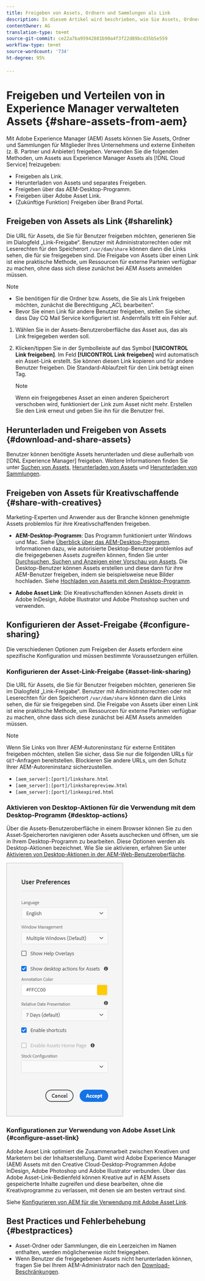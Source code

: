 ```yaml
---
title: Freigeben von Assets, Ordnern und Sammlungen als Link
description: In diesem Artikel wird beschrieben, wie Sie Assets, Ordner und Sammlungen in Adobe Experience Manager Assets als Hyperlink freigeben.
contentOwner: AG
translation-type: tm+mt
source-git-commit: ce22a7ba95942881b90a4f3f22d89bcd35b5e559
workflow-type: tm+mt
source-wordcount: '734'
ht-degree: 95%

---
```



# Freigeben und Verteilen von in Experience Manager verwalteten Assets {#share-assets-from-aem}

Mit Adobe Experience Manager (AEM) Assets können Sie Assets, Ordner und Sammlungen für Mitglieder Ihres Unternehmens und externe Einheiten (z. B. Partner und Anbieter) freigeben. Verwenden Sie die folgenden Methoden, um Assets aus Experience Manager Assets als [!DNL Cloud Service] freizugeben:

* Freigeben als Link.
* Herunterladen von Assets und separates Freigeben.
* Freigeben über das AEM-Desktop-Programm.
* Freigeben über Adobe Asset Link.
* (Zukünftige Funktion) Freigeben über Brand Portal.

## Freigeben von Assets als Link {#sharelink}

Die URL für Assets, die Sie für Benutzer freigeben möchten, generieren Sie im Dialogfeld „Link-Freigabe“. Benutzer mit Administratorrechten oder mit Leserechten für den Speicherort `/var/dam/share` können dann die Links sehen, die für sie freigegeben sind. Die Freigabe von Assets über einen Link ist eine praktische Methode, um Ressourcen für externe Parteien verfügbar zu machen, ohne dass sich diese zunächst bei AEM Assets anmelden müssen.

>[!NOTE]
>
>* Sie benötigen für die Ordner bzw. Assets, die Sie als Link freigeben möchten, zunächst die Berechtigung „ACL bearbeiten“.
>* Bevor Sie einen Link für andere Benutzer freigeben, stellen Sie sicher, dass Day CQ Mail Service konfiguriert ist. Andernfalls tritt ein Fehler auf.


1. Wählen Sie in der Assets-Benutzeroberfläche das Asset aus, das als Link freigegeben werden soll.
1. Klicken/tippen Sie in der Symbolleiste auf das Symbol **[!UICONTROL Link freigeben]**. Im Feld **[!UICONTROL Link freigeben]** wird automatisch ein Asset-Link erstellt. Sie können diesen Link kopieren und für andere Benutzer freigeben. Die Standard-Ablaufzeit für den Link beträgt einen Tag.

   >[!NOTE]
   >
   >Wenn ein freigegebenes Asset an einen anderen Speicherort verschoben wird, funktioniert der Link zum Asset nicht mehr. Erstellen Sie den Link erneut und geben Sie ihn für die Benutzer frei.

<!--
## Share assets as a link {#sharelink}

To generate the URL for assets you want to share with users, use the Link Sharing dialog. Users with administrator privileges or with read permissions at `/var/dam/share` location are able to view the links shared with them. Sharing assets through a link is a convenient way of making resources available to external parties without them having to first log in to AEM Assets.

>[!NOTE]
>
>* You need Edit ACL permission on the folder or the asset that you want to share as a link.
>* Before you share a link with users, ensure that Day CQ Mail Service is configured. Otherwise, an error occurs.

1. In the Assets user interface, select the asset to share as a link.
1. From the toolbar, click/tap the **[!UICONTROL Share Link]**.

   An asset link is auto-created in the **[!UICONTROL Share Link]** field. Copy this link and share it with the users. The default expiration time for the link is one day.

   Alternatively, proceed to perform steps 3-7 of this procedure to add email recipients, configure the expiration time for the link, and send it from the dialog.

   >[!NOTE]
   >
   >If a shared asset is moved to a different location, its link stops working. Re-create the link and re-share with the users.

1. From the web console, open the **[!UICONTROL Day CQ Link Externalizer]** configuration and modify the following properties in the **[!UICONTROL Domains]** field with the values mentioned against each:

    * local
    * author
    * publish

   For the local and author properties, provide the URL for the local and author instance respectively. Both local and author properties have the same value if you run a single AEM author instance. For publish, provide the URL for the publish instance.

1. In the email address box of the **[!UICONTROL Link Sharing]** dialog, type the email ID of the user you want to share the link with. You can also share the link with multiple users.

   If the user is a member of your organization, select the user's email ID from the suggested email IDs that appear in the list below the typing area. For an external user, type the complete email ID and then select it from the list.

   To enable emails to be sent out to users, configure the SMTP server details in [Day CQ Mail Service](/help/assets/configure-asset-sharing.md#configmailservice).

   >[!NOTE]
   >
   >If you enter an email ID of a user that is not a member of your organization, the words "External User" are prefixed with the email ID of the user.

1. In the **[!UICONTROL Subject]** box, enter a subject for the asset you want to share.
1. In the **[!UICONTROL Message]** box, enter an optional message.
1. In the **[!UICONTROL Expiration]** field, specify an expiration date and time for the link using the date picker. By default, the expiration date is set for a week from the date you share the link.
1. To let users download the original image along with the renditions, select **[!UICONTROL Allow download of original file]**.

   >[!NOTE]
   >
   >By default, users can only download the renditions of the asset that you share as a link.

1. Click **[!UICONTROL Share]**. A message confirms that the link is shared with the users through an email.
1. To view the shared asset, click/tap the link in the email that is sent to the user. The shared asset is displayed in the **[!UICONTROL Adobe Marketing Cloud]** page.

   To toggle to the list view, click/tap the layout icon in the toolbar.

1. To generate a preview of the asset, click/tap the shared asset. To close the preview and return to the **[!UICONTROL Marketing Cloud]** page, click/tap **[!UICONTROL Back]** in the toolbar. If you have shared a folder, click/tap **[!UICONTROL Parent Folder]** to return to the parent folder.

   >[!NOTE]
   >
   >AEM supports generating the preview of assets of these MIME types: JPG, PNG, GIF, BMP, INDD, PDF, and PPT. You can only download the assets of the other MIME types.

1. To download the shared asset, click/tap **[!UICONTROL Select]** from the toolbar, click/tap the asset, and then click/tap **[!UICONTROL Download]** from the toolbar.
1. To view the assets you shared as links, go to the Assets user interface and click/tap the GlobalNav icon. Choose **[!UICONTROL Navigation]** from the list to display the Navigation pane.
1. From the Navigation pane, choose **[!UICONTROL Shared Links]** to display a list of shared assets.
1. To un-share an asset, select it and tap/click **[!UICONTROL Unshare]** from the toolbar.

A message confirms that you unshared the asset. In addition, the entry for the asset is removed from the list.
-->

## Herunterladen und Freigeben von Assets {#download-and-share-assets}

Benutzer können benötigte Assets herunterladen und diese außerhalb von [!DNL Experience Manager] freigeben. Weitere Informationen finden Sie unter [Suchen von Assets](/help/assets/search-assets.md), [Herunterladen von Assets](/help/assets/download-assets-from-aem.md) und [Herunterladen von Sammlungen](manage-collections.md#download-a-collection).

## Freigeben von Assets für Kreativschaffende {#share-with-creatives}

Marketing-Experten und Anwender aus der Branche können genehmigte Assets problemlos für ihre Kreativschaffenden freigeben.

* **AEM-Desktop-Programm**: Das Programm funktioniert unter Windows und Mac. Siehe [Überblick über das AEM-Desktop-Programm](https://experienceleague.adobe.com/docs/experience-manager-desktop-app/using/introduction.html?lang=de). Informationen dazu, wie autorisierte Desktop-Benutzer problemlos auf die freigegebenen Assets zugreifen können, finden Sie unter [Durchsuchen, Suchen und Anzeigen einer Vorschau von Assets](https://experienceleague.adobe.com/docs/experience-manager-desktop-app/using/using.html#browse-search-preview-assets). Die Desktop-Benutzer können Assets erstellen und diese dann für ihre AEM-Benutzer freigeben, indem sie beispielsweise neue Bilder hochladen. Siehe [Hochladen von Assets mit dem Desktop-Programm](https://experienceleague.adobe.com/docs/experience-manager-desktop-app/using/using.html#upload-and-add-new-assets-to-aem).

* **Adobe Asset Link**: Die Kreativschaffenden können Assets direkt in Adobe InDesign, Adobe Illustrator und Adobe Photoshop suchen und verwenden.

## Konfigurieren der Asset-Freigabe {#configure-sharing}

Die verschiedenen Optionen zum Freigeben der Assets erfordern eine spezifische Konfiguration und müssen bestimmte Voraussetzungen erfüllen.

### Konfigurieren der Asset-Link-Freigabe {#asset-link-sharing}

<!-- TBD: Web Console is not there so how to configure Day CQ email service? Or is it not required now? -->

Die URL für Assets, die Sie für Benutzer freigeben möchten, generieren Sie im Dialogfeld „Link-Freigabe“. Benutzer mit Administratorrechten oder mit Leserechten für den Speicherort `/var/dam/share` können dann die Links sehen, die für sie freigegeben sind. Die Freigabe von Assets über einen Link ist eine praktische Methode, um Ressourcen für externe Parteien verfügbar zu machen, ohne dass sich diese zunächst bei AEM Assets anmelden müssen.

>[!NOTE]
>
>Wenn Sie Links von Ihrer AEM-Autoreninstanz für externe Entitäten freigeben möchten, stellen Sie sicher, dass Sie nur die folgenden URLs für `GET`-Anfragen bereitstellen. Blockieren Sie andere URLs, um den Schutz Ihrer AEM-Autoreninstanz sicherzustellen.
>* `[aem_server]:[port]/linkshare.html`
>* `[aem_server]:[port]/linksharepreview.html`
>* `[aem_server]:[port]/linkexpired.html`


<!--
## Configure Day CQ mail service {#configmailservice}

Before you can share assets as links, configure the email service.

1. Click or tap the AEM logo, and then navigate to **[!UICONTROL Tools]** &gt; **[!UICONTROL Operations]** &gt; **[!UICONTROL Web Console]**.
1. From the list of services, locate **[!UICONTROL Day CQ Mail Service]**.
1. Click the **[!UICONTROL Edit]** icon beside the service, and configure the following parameters for **Day CQ Mail Service]** with the details mentioned against their names:

    * SMTP server host name: email server host name
    * SMTP server port: email server port
    * SMTP user: email server user name
    * SMTP password: email server password

1. Click/tap **[!UICONTROL Save]**.
-->

<!-- TBD: Commenting as Web Console is not available. Document the appropriate OSGi config method if available in CS.
### Configure maximum data size {#maxdatasize}

When you download assets from the link shared using the Link Sharing feature, AEM compresses the asset hierarchy from the repository and then returns the asset in a ZIP file. However, in the absence of limits to the amount of data that can be compressed in a ZIP file, huge amounts of data is subjected to compression, which causes out of memory errors in JVM. To secure the system from a potential denial of service attack due to this situation, you can configure the maximum size of the downloaded files. If uncompressed size of the asset exceeds the configured value, asset download requests are rejected. The default value is 100 MB.

1. Click/Tap the AEM logo and then go to **[!UICONTROL Tools]** &gt; **[!UICONTROL Operations]** &gt; **[!UICONTROL Web Console]**.
1. From the web console, locate the **[!UICONTROL Day CQ DAM Adhoc Asset Share Proxy Servlet]** configuration.
1. Open the configuration in edit mode, and modify the value of the **[!UICONTROL Max Content Size (uncompressed)]** parameter.
1. Save the changes.
-->

<!--
Add content or link about how to configure sharing via BP, DA, AAL, etc.
-->

### Aktivieren von Desktop-Aktionen für die Verwendung mit dem Desktop-Programm {#desktop-actions}

Über die Assets-Benutzeroberfläche in einem Browser können Sie zu den Asset-Speicherorten navigieren oder Assets auschecken und öffnen, um sie in Ihrem Desktop-Programm zu bearbeiten. Diese Optionen werden als Desktop-Aktionen bezeichnet. Wie Sie sie aktivieren, erfahren Sie unter [Aktivieren von Desktop-Aktionen in der AEM-Web-Benutzeroberfläche](https://experienceleague.adobe.com/docs/experience-manager-desktop-app/using/using.html#desktopactions-v2).

![Aktivieren von Desktop-Aktionen aktivieren, die beim Arbeiten mit dem Desktop-Programm als Verknüpfung verwendet werden](assets/enable_desktop_actions.png)

### Konfigurationen zur Verwendung von Adobe Asset Link {#configure-asset-link}

Adobe Asset Link optimiert die Zusammenarbeit zwischen Kreativen und Marketern bei der Inhaltserstellung. Damit wird Adobe Experience Manager (AEM) Assets mit den Creative Cloud-Desktop-Programmen Adobe InDesign, Adobe Photoshop und Adobe Illustrator verbunden. Über das Adobe Asset-Link-Bedienfeld können Kreative auf in AEM Assets gespeicherte Inhalte zugreifen und diese bearbeiten, ohne die Kreativprogramme zu verlassen, mit denen sie am besten vertraut sind.

Siehe [Konfigurieren von AEM für die Verwendung mit Adobe Asset Link](https://helpx.adobe.com/de/enterprise/using/configure-aem-assets-for-asset-link.html).

## Best Practices und Fehlerbehebung {#bestpractices}

* Asset-Ordner oder Sammlungen, die ein Leerzeichen im Namen enthalten, werden möglicherweise nicht freigegeben.
* Wenn Benutzer die freigegebenen Assets nicht herunterladen können, fragen Sie bei Ihrem AEM-Administrator nach den [Download-Beschränkungen](#maxdatasize).

<!--
* If you cannot send email with links to shared assets or if the other users cannot receive your email, check with your AEM administrator if the [email service](/help/assets/configure-asset-sharing.md#configmailservice) is configured or not. 
* If you cannot share assets using link sharing functionality, ensure that you have the appropriate permissions. See [share assets](#sharelink).
-->

<!-- TBD: Add content or link about how to share using Brand Portal when it is available on [!DNL Cloud Service].
-->
